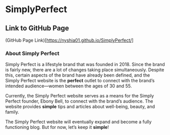 # SimplyPerfect

## Link to GitHub Page

(GitHub Page Link)[https://nyshia01.github.io/SimplyPerfect/]

### About Simply Perfect

Simply Perfect is a lifestyle brand that was founded in 2018. Since the brand is fairly new, there are a lot of changes taking place simultaneously. Despite this, certain aspects of the brand have already been defined, and the Simply Perfect website is the **perfect** outlet to connect with the brand’s intended audience—women between the ages of 30 and 55.
 
Currently, the Simply Perfect website serves as a means for the Simply Perfect founder, Ebony Bell, to connect with the brand’s audience. The website provides **simple** tips and articles about well-being, beauty, and family.
 
The Simply Perfect website will eventually expand and become a fully functioning blog. But for now, let’s keep it **simple**!
